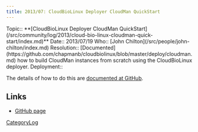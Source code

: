 ```yaml
---
title: 2013/07: CloudBioLinux Deployer CloudMan QuickStart
---
```



<div class='logbox'>
 Topic:: **[CloudBioLinux Deployer CloudMan QuickStart](/src/community/log/2013/cloud-bio-linux-cloudman-quick-start/index.md)**
 Date:: 2013/07/19
 Who:: [John Chilton](/src/people/john-chilton/index.md)
 Resolution:: [Documented](https://github.com/chapmanb/cloudbiolinux/blob/master/deploy/cloudman.md) how to build CloudMan instances from scratch using the CloudBioLinux deployer.
 Deployment:: 
</div>

The details of how to do this are [documented at GitHub](https://github.com/chapmanb/cloudbiolinux/blob/master/deploy/cloudman.md).

## Links

* [GitHub page](https://github.com/chapmanb/cloudbiolinux/blob/master/deploy/cloudman.md)

[CategoryLog](/src/category-log/index.md)
